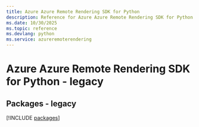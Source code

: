 ```yaml
---
title: Azure Azure Remote Rendering SDK for Python
description: Reference for Azure Azure Remote Rendering SDK for Python
ms.date: 10/30/2025
ms.topic: reference
ms.devlang: python
ms.service: azureremoterendering
---
```

# Azure Azure Remote Rendering SDK for Python - legacy
## Packages - legacy
[!INCLUDE [packages](azure-remote-rendering-index.md)]